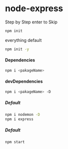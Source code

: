 # node-express


Step by Step enter to Skip
```sh
npm init
```

everything default
```sh
npm init -y
```


#### Dependencies
```sh
npm i <pakageName>
```

#### devDependencies
```sh
npm i <pakageName> -D
```

##### Default
```sh 
npm i nodemon -D
npm i express
```


##### Default
```sh 
npm start
```